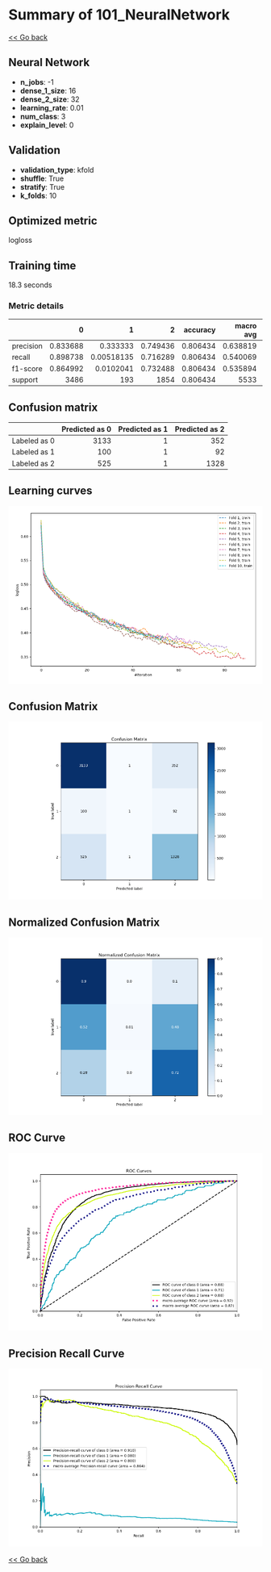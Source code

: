 # Summary of 101_NeuralNetwork

[<< Go back](../README.md)


## Neural Network
- **n_jobs**: -1
- **dense_1_size**: 16
- **dense_2_size**: 32
- **learning_rate**: 0.01
- **num_class**: 3
- **explain_level**: 0

## Validation
 - **validation_type**: kfold
 - **shuffle**: True
 - **stratify**: True
 - **k_folds**: 10

## Optimized metric
logloss

## Training time

18.3 seconds

### Metric details
|           |           0 |            1 |           2 |   accuracy |   macro avg |   weighted avg |   logloss |
|:----------|------------:|-------------:|------------:|-----------:|------------:|---------------:|----------:|
| precision |    0.833688 |   0.333333   |    0.749436 |   0.806434 |    0.638819 |       0.788004 |  0.532826 |
| recall    |    0.898738 |   0.00518135 |    0.716289 |   0.806434 |    0.540069 |       0.806434 |  0.532826 |
| f1-score  |    0.864992 |   0.0102041  |    0.732488 |   0.806434 |    0.535894 |       0.790776 |  0.532826 |
| support   | 3486        | 193          | 1854        |   0.806434 | 5533        |    5533        |  0.532826 |


## Confusion matrix
|              |   Predicted as 0 |   Predicted as 1 |   Predicted as 2 |
|:-------------|-----------------:|-----------------:|-----------------:|
| Labeled as 0 |             3133 |                1 |              352 |
| Labeled as 1 |              100 |                1 |               92 |
| Labeled as 2 |              525 |                1 |             1328 |

## Learning curves
![Learning curves](learning_curves.png)
## Confusion Matrix

![Confusion Matrix](confusion_matrix.png)


## Normalized Confusion Matrix

![Normalized Confusion Matrix](confusion_matrix_normalized.png)


## ROC Curve

![ROC Curve](roc_curve.png)


## Precision Recall Curve

![Precision Recall Curve](precision_recall_curve.png)



[<< Go back](../README.md)
